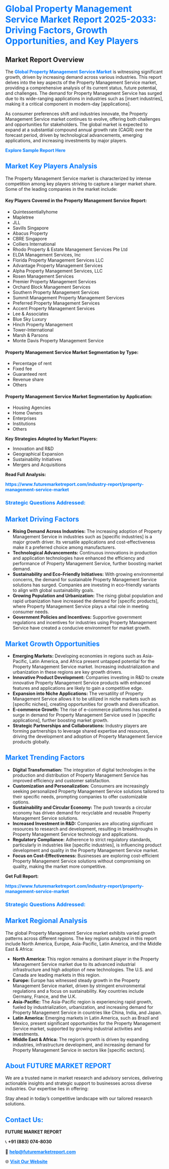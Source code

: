 <h1 style="color: #007BFF;">Global Property Management Service Market Report 2025-2033: Driving Factors, Growth Opportunities, and Key Players</h1>

<section id="overview">
<h2>Market Report Overview</h2>
<p>The <a href="https://www.futuremarketreport.com/industry-report/property-management-service-market" style="color: #007BFF; text-decoration: none;"><strong>Global Property Management Service Market</strong></a> is witnessing significant growth, driven by increasing demand across various industries. This report delves into the key aspects of the Property Management Service market, providing a comprehensive analysis of its current status, future potential, and challenges. The demand for Property Management Service has surged due to its wide-ranging applications in industries such as [insert industries], making it a critical component in modern-day [applications].</p>
<p>As consumer preferences shift and industries innovate, the Property Management Service market continues to evolve, offering both challenges and opportunities for stakeholders. The global market is expected to expand at a substantial compound annual growth rate (CAGR) over the forecast period, driven by technological advancements, emerging applications, and increasing investments by major players.</p>
</section>

<section id="overview">
<p><a href="https://www.futuremarketreport.com/request-sample/reportId=110254" style="color: #007BFF; text-decoration: none;"><strong>Explore Sample Report Here</strong></a></p>
</section>

<section id="key-players">
<h2 style="color: #007BFF;">Market Key Players Analysis</h2>
<p>The Property Management Service market is characterized by intense competition among key players striving to capture a larger market share. Some of the leading companies in the market include:</p>
<h4>Key Players Covered in the Property Management Service Report:</h4>
<ul><li>Quintessentiallyhome</li><li>Mapletree</li><li>JLL</li><li>Savills Singapore</li><li>Abacus Property</li><li>CBRE Singapore</li><li>Colliers International</li><li>Rhodo Property &amp; Estate Management Services Pte Ltd</li><li>ELDA Management Services, Inc</li><li>Florida Property Management Services LLC</li><li>Advantage Property Management Services</li><li>Alpha Property Management Services, LLC</li><li>Rosen Management Services</li><li>Premier Property Management Services</li><li>Orchard Block Management Services</li><li>Southern Property Management Services</li><li>Summit Management Property Management Services</li><li>Preferred Property Management Services</li><li>Accent Property Management Services</li><li>Lee &amp; Associates</li><li>Blue Sky Luxury</li><li>Hinch Property Management</li><li>Tower-International</li><li>Marsh &amp; Parsons</li><li>Monte Davis Property Management Service</li></ul>
<h4>Property Management Service Market Segmentation by Type:</h4>
<ul><li>Percentage of rent</li><li>Fixed fee</li><li>Guaranteed rent</li><li>Revenue share</li><li>Others</li></ul>

<h4>Property Management Service Market Segmentation by Application:</h4>
<ul><li>Housing Agencies</li><li>Home Owners</li><li>Enterprises</li><li>Institutions</li><li>Others</li></ul>
<p><strong>Key Strategies Adopted by Market Players:</strong></p>
<ul>
<li>Innovation and R&D</li>
<li>Geographical Expansion</li>
<li>Sustainability Initiatives</li>
<li>Mergers and Acquisitions</li>
</ul>
</section>

<section>
<p><strong>Read Full Analysis: </strong></p><a href="https://www.futuremarketreport.com/industry-report/property-management-service-market" style="color: #007BFF; text-decoration: none;"><strong>https://www.futuremarketreport.com/industry-report/property-management-service-market</strong></a>
<h3 style="color: #007BFF;">Strategic Questions Addressed:</h3>
</section>

<section id="driving-factors">
<h2 style="color: #007BFF;">Market Driving Factors</h2>
<ul>
<li><strong>Rising Demand Across Industries:</strong> The increasing adoption of Property Management Service in industries such as [specific industries] is a major growth driver. Its versatile applications and cost-effectiveness make it a preferred choice among manufacturers.</li>
<li><strong>Technological Advancements:</strong> Continuous innovations in production and application technologies have enhanced the efficiency and performance of Property Management Service, further boosting market demand.</li>
<li><strong>Sustainability and Eco-Friendly Initiatives:</strong> With growing environmental concerns, the demand for sustainable Property Management Service solutions has surged. Companies are investing in eco-friendly variants to align with global sustainability goals.</li>
<li><strong>Growing Population and Urbanization:</strong> The rising global population and rapid urbanization have increased the demand for [specific products], where Property Management Service plays a vital role in meeting consumer needs.</li>
<li><strong>Government Policies and Incentives:</strong> Supportive government regulations and incentives for industries using Property Management Service have created a conducive environment for market growth.</li>
</ul>
</section>

<section id="growth-opportunities">
<h2 style="color: #007BFF;">Market Growth Opportunities</h2>
<ul>
<li><strong>Emerging Markets:</strong> Developing economies in regions such as Asia-Pacific, Latin America, and Africa present untapped potential for the Property Management Service market. Increasing industrialization and urbanization in these regions are key growth drivers.</li>
<li><strong>Innovative Product Development:</strong> Companies investing in R&D to create innovative Property Management Service products with enhanced features and applications are likely to gain a competitive edge.</li>
<li><strong>Expansion into Niche Applications:</strong> The versatility of Property Management Service allows it to be utilized in niche markets such as [specific niches], creating opportunities for growth and diversification.</li>
<li><strong>E-commerce Growth:</strong> The rise of e-commerce platforms has created a surge in demand for Property Management Service used in [specific applications], further boosting market growth.</li>
<li><strong>Strategic Partnerships and Collaborations:</strong> Industry players are forming partnerships to leverage shared expertise and resources, driving the development and adoption of Property Management Service products globally.</li>
</ul>
</section>

<section id="trending-factors">
<h2 style="color: #007BFF;">Market Trending Factors</h2>
<ul>
<li><strong>Digital Transformation:</strong> The integration of digital technologies in the production and distribution of Property Management Service has improved efficiency and customer satisfaction.</li>
<li><strong>Customization and Personalization:</strong> Consumers are increasingly seeking personalized Property Management Service solutions tailored to their specific needs, prompting companies to offer customizable options.</li>
<li><strong>Sustainability and Circular Economy:</strong> The push towards a circular economy has driven demand for recyclable and reusable Property Management Service solutions.</li>
<li><strong>Increased Investment in R&D:</strong> Companies are allocating significant resources to research and development, resulting in breakthroughs in Property Management Service technology and applications.</li>
<li><strong>Regulatory Compliance:</strong> Adherence to strict regulatory standards, particularly in industries like [specific industries], is influencing product development and quality in the Property Management Service market.</li>
<li><strong>Focus on Cost-Effectiveness:</strong> Businesses are exploring cost-efficient Property Management Service solutions without compromising on quality, making the market more competitive.</li>
</ul>
</section>

<section>
<p><strong>Get Full Report: </strong></p><a href="https://www.futuremarketreport.com/industry-report/property-management-service-market" style="color: #007BFF; text-decoration: none;"><strong>https://www.futuremarketreport.com/industry-report/property-management-service-market</strong></a>
<h3 style="color: #007BFF;">Strategic Questions Addressed:</h3>
</section>


<section id="regional-analysis">
<h2 style="color: #007BFF;">Market Regional Analysis</h2>
<p>The global Property Management Service market exhibits varied growth patterns across different regions. The key regions analyzed in this report include North America, Europe, Asia-Pacific, Latin America, and the Middle East & Africa:</p>
<ul>
<li><strong>North America:</strong> This region remains a dominant player in the Property Management Service market due to its advanced industrial infrastructure and high adoption of new technologies. The U.S. and Canada are leading markets in this region.</li>
<li><strong>Europe:</strong> Europe has witnessed steady growth in the Property Management Service market, driven by stringent environmental regulations and a focus on sustainability. Key countries include Germany, France, and the U.K.</li>
<li><strong>Asia-Pacific:</strong> The Asia-Pacific region is experiencing rapid growth, fueled by industrialization, urbanization, and increasing demand for Property Management Service in countries like China, India, and Japan.</li>
<li><strong>Latin America:</strong> Emerging markets in Latin America, such as Brazil and Mexico, present significant opportunities for the Property Management Service market, supported by growing industrial activities and investments.</li>
<li><strong>Middle East & Africa:</strong> The region’s growth is driven by expanding industries, infrastructure development, and increasing demand for Property Management Service in sectors like [specific sectors].</li>
</ul>
</section>

<footer>
<h2 style="color: #007BFF;">About FUTURE MARKET REPORT</h2>
<p>We are a trusted name in market research and advisory services, delivering actionable insights and strategic support to businesses across diverse industries. Our expertise lies in offering:</p>

<p>Stay ahead in today’s competitive landscape with our tailored research solutions.</p>

<h2 style="color: #007BFF;">Contact Us:</h2>
<p><strong>FUTURE MARKET REPORT</strong></p>
<p>📞 <strong>+91 (883) 074-8030</strong></p>
<p>📧 <strong><a href="mailto:help@futuremarketreport.com" style="color: #007BFF;">help@futuremarketreport.com</a></strong></p>
<p>🌐 <strong><a href="https://www.futuremarketreport.com/" style="color: #007BFF;">Visit Our Website</a></strong></p>
</footer>
